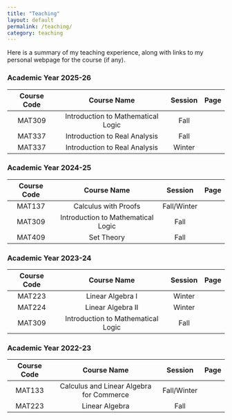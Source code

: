 ```yaml
---
title: "Teaching"
layout: default
permalink: /teaching/
category: teaching
---
```


Here is a summary of my teaching experience, along with links to my personal webpage for the course (if any).

### Academic Year 2025-26

|Course Code|     Course Name                                       | Session     |            Page        |
|:---------:|:-----------------------------------------------------:|:-----------:|:----------------------:|
|MAT309     |Introduction to Mathematical Logic                     |Fall         |                        |
|MAT337     |Introduction to Real Analysis                          |Fall         |                        |
|MAT337     |Introduction to Real Analysis                          |Winter       |                        |

### Academic Year 2024-25

|Course Code|     Course Name                                       | Session     |            Page        |
|:---------:|:-----------------------------------------------------:|:-----------:|:----------------------:|
|MAT137     |Calculus with Proofs                                   |Fall/Winter  |                        |
|MAT309     |Introduction to Mathematical Logic                     |Fall         |                        |
|MAT409     |Set Theory                                             |Fall         |                        |

### Academic Year 2023-24

|Course Code|     Course Name                                       | Session     |            Page        |
|:---------:|:-----------------------------------------------------:|:-----------:|:----------------------:|
|MAT223     |Linear Algebra I                                       |Winter       |                        |
|MAT224     |Linear Algebra II                                      |Winter       |                        |
|MAT309     |Introduction to Mathematical Logic                     |Fall         |                        |

### Academic Year 2022-23

|Course Code|     Course Name                                       | Session     |            Page        |
|:---------:|:-----------------------------------------------------:|:-----------:|:----------------------:|
|MAT133     |Calculus and Linear Algebra for Commerce               |Fall/Winter  |                        |
|MAT223     |Linear Algebra                                         |Fall         |                        |


